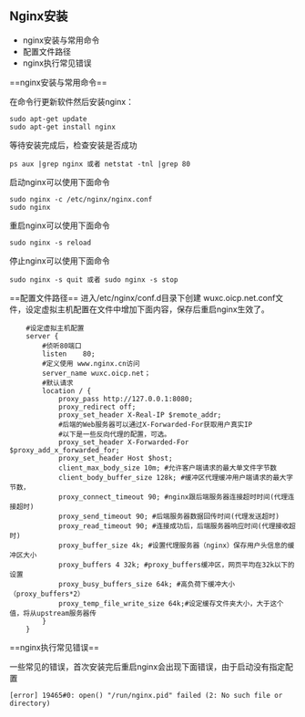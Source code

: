 ## Nginx安装

- nginx安装与常用命令
- 配置文件路径
- nginx执行常见错误


==nginx安装与常用命令==

在命令行更新软件然后安装nginx：
```
sudo apt-get update
sudo apt-get install nginx
```

等待安装完成后，检查安装是否成功
```
ps aux |grep nginx 或者 netstat -tnl |grep 80
```

启动nginx可以使用下面命令
```
sudo nginx -c /etc/nginx/nginx.conf
sudo nginx
```

重启nginx可以使用下面命令
```
sudo nginx -s reload
```

停止nginx可以使用下面命令
```
sudo nginx -s quit 或者 sudo nginx -s stop
```
==配置文件路径==
进入/etc/nginx/conf.d目录下创建 wuxc.oicp.net.conf文件，设定虚拟主机配置在文件中增加下面内容，保存后重启nginx生效了。

```
	#设定虚拟主机配置
	server {
		#侦听80端口
		listen    80;
		#定义使用 www.nginx.cn访问
		server_name wuxc.oicp.net；
		#默认请求
		location / {
			proxy_pass http://127.0.0.1:8080;
			proxy_redirect off;
			proxy_set_header X-Real-IP $remote_addr;
			#后端的Web服务器可以通过X-Forwarded-For获取用户真实IP
            #以下是一些反向代理的配置，可选。
			proxy_set_header X-Forwarded-For $proxy_add_x_forwarded_for;
			proxy_set_header Host $host;
			client_max_body_size 10m; #允许客户端请求的最大单文件字节数
			client_body_buffer_size 128k; #缓冲区代理缓冲用户端请求的最大字节数，
			proxy_connect_timeout 90; #nginx跟后端服务器连接超时时间(代理连接超时)
			proxy_send_timeout 90; #后端服务器数据回传时间(代理发送超时)
			proxy_read_timeout 90; #连接成功后，后端服务器响应时间(代理接收超时)
			proxy_buffer_size 4k; #设置代理服务器（nginx）保存用户头信息的缓冲区大小
			proxy_buffers 4 32k; #proxy_buffers缓冲区，网页平均在32k以下的设置
			proxy_busy_buffers_size 64k; #高负荷下缓冲大小（proxy_buffers*2）
			proxy_temp_file_write_size 64k;#设定缓存文件夹大小，大于这个值，将从upstream服务器传
		}
	}
```


==nginx执行常见错误==

一些常见的错误，首次安装完后重启nginx会出现下面错误，由于启动没有指定配置
```
[error] 19465#0: open() "/run/nginx.pid" failed (2: No such file or directory)
```
